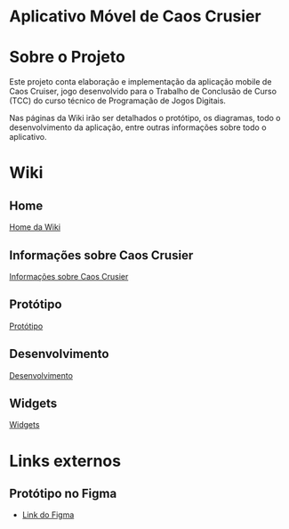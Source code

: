 # Aplicativo Móvel de Caos Crusier

# Sobre o Projeto

Este projeto conta elaboração e implementação da aplicação mobile de Caos Cruiser, jogo desenvolvido para o Trabalho de Conclusão de Curso (TCC) do curso técnico de Programação de Jogos Digitais.

Nas páginas da Wiki irão ser detalhados o protótipo, os diagramas, todo o desenvolvimento da aplicação, entre outras informações sobre todo o aplicativo.

# Wiki

## Home
<a href="https://github.com/YosagiGames/AppCaosCruiser/wiki"> Home da Wiki </a>

## Informações sobre Caos Crusier
<a href="https://github.com/YosagiGames/AppCaosCruiser/wiki/Sobre-Caos-Crusier"> Informações sobre Caos Crusier </a>

## Protótipo
<a href="https://github.com/YosagiGames/AppCaosCruiser/wiki/Prot%C3%B3tipo"> Protótipo </a>

## Desenvolvimento
<a href="https://github.com/YosagiGames/AppCaosCruiser/wiki/Desenvolvimento"> Desenvolvimento </a>

## Widgets
<a href="https://github.com/YosagiGames/AppCaosCruiser/wiki/Widgets"> Widgets </a>

# Links externos

## Protótipo no Figma
- <a href="https://www.figma.com/design/ijJD3BGB6cjX9yy0TPGd63/Caos-Cruiser-App?node-id=0-1&t=E48Jm21ChwONgqTl-1"> Link do Figma </a>
